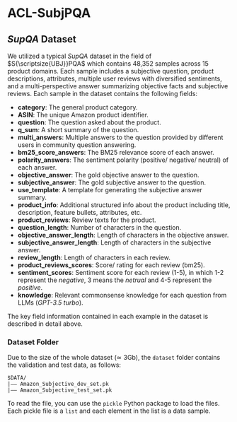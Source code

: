 # ACL-SubjPQA
## *SupQA* Dataset

We utilized a typical *SupQA* dataset in the field of $S{\scriptsize{UBJ}}PQA$ which contains 48,352 samples across 15 product domains. Each sample includes a subjective question, product descriptions, attributes, multiple user reviews with diversified sentiments, and a multi-perspective answer summarizing objective facts and subjective reviews. Each sample in the dataset contains the following fields:

- **category**: The general product category.
- **ASIN**: The unique Amazon product identifier.
- **question**: The question asked about the product.
- **q\_sum**: A short summary of the question.
- **multi\_answers**: Multiple answers to the question provided by different users in community question answering.
- **bm25\_score\_answers**: The BM25 relevance score of each answer.
- **polarity\_answers**: The sentiment polarity (positive/ negative/ neutral) of each answer.
- **objective\_answer**: The gold objective answer to the question.
- **subjective\_answer**: The gold subjective answer to the question.
- **use\_template**: A template for generating the subjective answer summary.
- **product\_info**: Additional structured info about the product including title, description, feature bullets, attributes, etc.
- **product\_reviews**: Review texts for the product.
- **question\_length**: Number of characters in the question.
- **objective\_answer\_length**: Length of characters in the objective answer.
- **subjective\_answer\_length**: Length of characters in the subjective answer.
- **review\_length**: Length of characters in each review.
- **product\_reviews\_scores**: Score/ rating for each review (bm25).
- **sentiment\_scores**: Sentiment score for each review (1-5), in which 1-2 represent the *negative*, 3 means the *netrual* and 4-5 represent the *positive*.
- **knowledge**: Relevant commonsense knowledge for each question from LLMs (*GPT-3.5 turbo*).

The key field information contained in each example in the dataset is described in detail above.



### Dataset Folder

Due to the size of the whole dataset ($\simeq$ 3Gb), the `dataset` folder contains the validation and test data, as follows:

```
$DATA/
|–– Amazon_Subjective_dev_set.pk
|–– Amazon_Subjective_test_set.pk
```

To read the file, you can use the `pickle` Python package to load the files. Each pickle file is a `list` and each element in the list is a data sample.

